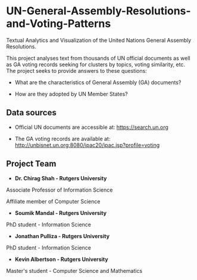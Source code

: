 # UN-General-Assembly-Resolutions-and-Voting-Patterns
Textual Analytics and Visualization of the United Nations General Assembly Resolutions.

This project analyses text from thousands of UN official documents as well as GA voting records seeking for clusters by topics, voting similarity, etc. The project seeks to provide answers to these questions:

- What are the characteristics of General Assembly (GA) documents?

- How are they adopted by UN Member States?

Data sources
-------------
- Official UN documents are accessible at: https://search.un.org

- The GA voting records are available at: http://unbisnet.un.org:8080/ipac20/ipac.jsp?profile=voting

Project Team
------------
- **Dr. Chirag Shah - Rutgers University**

Associate Professor of Information Science

Affiliate member of Computer Science



- **Soumik Mandal - Rutgers University**

PhD student - Information Science



- **Jonathan Pulliza - Rutgers University**

PhD student - Information Science



- **Kevin Albertson - Rutgers University**

Master's student - Computer Science and Mathematics
